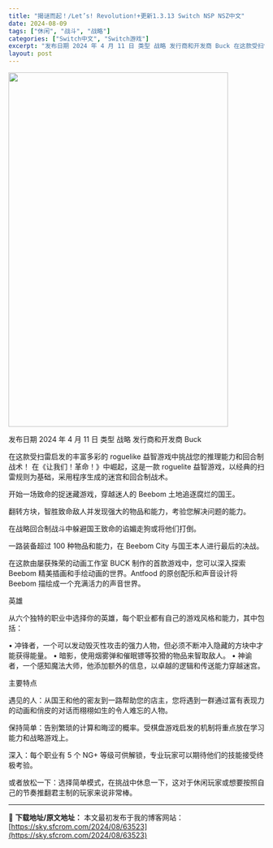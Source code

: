 ```yaml
---
title: "揭谜而起！/Let’s! Revolution!+更新1.3.13 Switch NSP NSZ中文"
date: 2024-08-09
tags: ["休闲", "战斗", "战略"]
categories: ["Switch中文", "Switch游戏"]
excerpt: "发布日期 2024 年 4 月 11 日 类型 战略 发行商和开发商 Buck 在这款受扫雷启发的丰富多彩的 roguelike 益智游戏中挑战您的推理能力和回合制战术！ 在《让我们！革命！》中崛起，这是一款 roguelite 益智游戏，以经典的扫雷规则为基础，采用程序生成的迷宫和回合制战术。 开&hellip;"
layout: post
---
```


<img class="aligncenter size-full wp-image-63524" src="https://sky.sfcrom.com/wp-content/uploads/2024/08/2024080914291898.webp" alt="" width="432" height="698" />

发布日期 2024 年 4 月 11 日
类型 战略
发行商和开发商 Buck

在这款受扫雷启发的丰富多彩的 roguelike 益智游戏中挑战您的推理能力和回合制战术！
在《让我们！革命！》中崛起，这是一款 roguelite 益智游戏，以经典的扫雷规则为基础，采用程序生成的迷宫和回合制战术。

开始一场致命的捉迷藏游戏，穿越迷人的 Beebom 土地追逐腐烂的国王。

翻转方块，智胜致命敌人并发现强大的物品和能力，考验您解决问题的能力。

在战略回合制战斗中躲避国王致命的谄媚走狗或将他们打倒。

一路装备超过 100 种物品和能力，在 Beebom City 与国王本人进行最后的决战。

在这款由屡获殊荣的动画工作室 BUCK 制作的首款游戏中，您可以深入探索 Beebom 精美插画和手绘动画的世界。Antfood 的原创配乐和声音设计将 Beebom 描绘成一个充满活力的声音世界。

英雄

从六个独特的职业中选择你的英雄，每个职业都有自己的游戏风格和能力，其中包括：

• 冲锋者，一个可以发动毁灭性攻击的强力人物，但必须不断冲入隐藏的方块中才能获得能量。
• 暗影，使用烟雾弹和催眠镖等狡猾的物品来智取敌人。
• 神谕者，一个感知魔法大师，他添加额外的信息，以卓越的逻辑和传送能力穿越迷宫。

主要特点

遇见的人：从国王和他的密友到一路帮助您的店主，您将遇到一群通过富有表现力的动画和俏皮的对话而栩栩如生的令人难忘的人物。

保持简单：告别繁琐的计算和晦涩的概率。受棋盘游戏启发的机制将重点放在学习能力和战略游戏上。

深入：每个职业有 5 个 NG+ 等级可供解锁，专业玩家可以期待他们的技能接受终极考验。

或者放松一下：选择简单模式，在挑战中休息一下，这对于休闲玩家或想要按照自己的节奏推翻君主制的玩家来说非常棒。

---
📖 **下载地址/原文地址：** 本文最初发布于我的博客网站：[https://sky.sfcrom.com/2024/08/63523](https://sky.sfcrom.com/2024/08/63523)
